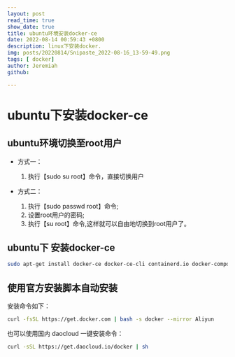 ```yaml
---
layout: post
read_time: true
show_date: true
title: ubuntu环境安装docker-ce
date: 2022-08-14 00:59:43 +0800 
description: linux下安装docker.
img: posts/20220814/Snipaste_2022-08-16_13-59-49.png
tags: [ docker]
author: Jeremiah
github: 

---
```


# ubuntu下安装docker-ce

## ubuntu环境切换至root用户

+ 方式一：
  
  1. 执行【sudo su root】命令，直接切换用户

+ 方式二：
  
  1. 执行【sudo passwd root】命令;
  2. 设置root用户的密码;
  3. 执行【su root】命令,这样就可以自由地切换到root用户了。

## ubuntu下 安装docker-ce

```bash
sudo apt-get install docker-ce docker-ce-cli containerd.io docker-compose-plugin -y
```

## 使用官方安装脚本自动安装

安装命令如下：

```bash
curl -fsSL https://get.docker.com | bash -s docker --mirror Aliyun
```

也可以使用国内 daocloud 一键安装命令：

```bash
curl -sSL https://get.daocloud.io/docker | sh
```
